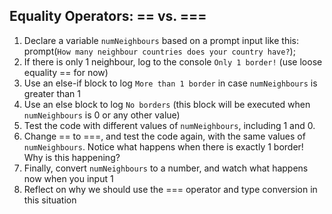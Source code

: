 ## Equality Operators: == vs. ===

1. Declare a variable `numNeighbours` based on a prompt input like this:
prompt(`How many neighbour countries does your country have?`);
2. If there is only 1 neighbour, log to the console `Only 1 border!` (use loose equality 
== for now)
3. Use an else-if block to log `More than 1 border` in case `numNeighbours`
is greater than 1
4. Use an else block to log `No borders` (this block will be executed when
`numNeighbours` is 0 or any other value)
5. Test the code with different values of `numNeighbours`, including 1 and 0.
6. Change == to ===, and test the code again, with the same values of
`numNeighbours`. Notice what happens when there is exactly 1 border! Why
is this happening?
7. Finally, convert `numNeighbours` to a number, and watch what happens now
when you input 1
8. Reflect on why we should use the === operator and type conversion in this
situation